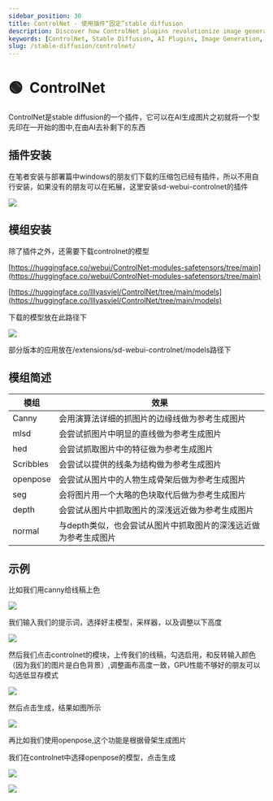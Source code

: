 ```yaml
---
sidebar_position: 30
title: ControlNet - 使用插件“固定”stable diffusion
description: Discover how ControlNet plugins revolutionize image generation with Stable Diffusion by integrating shapes and structures right at the start, facilitating AI to complete the masterpiece.
keywords: [ControlNet, Stable Diffusion, AI Plugins, Image Generation, AI Art, Plugin Installation, ControlNet Models]
slug: /stable-diffusion/controlnet/
---
```


# 🟢  ControlNet

ControlNet是stable diffusion的一个插件，它可以在AI生成图片之初就将一个型先印在一开始的图中,在由AI去补剩下的东西

## 插件安装

在笔者安装与部署篇中windows的朋友们下载的压缩包已经有插件，所以不用自行安装，如果没有的朋友可以在拓展，这里安装sd-webui-controlnet的插件

![](https://cdn.jsdelivr.net/gh/donttal/imgbed/img/f0ddb6a213124c0bc285c2ab3b76e1a8.png)

## 模组安装

除了插件之外，还需要下载controlnet的模型

[https://huggingface.co/webui/ControlNet-modules-safetensors/tree/main](https://huggingface.co/webui/ControlNet-modules-safetensors/tree/main)

[https://huggingface.co/lllyasviel/ControlNet/tree/main/models](https://huggingface.co/lllyasviel/ControlNet/tree/main/models)

下载的模型放在此路径下

![](https://cdn.jsdelivr.net/gh/donttal/imgbed/img/798e87afebc5d349688985d68fa786e9.png)

部分版本的应用放在/extensions/sd-webui-controlnet/models路径下

## **模组简述**

| 模组 | 效果 |
| --- | --- |
| Canny | 会用演算法详细的抓图片的边缘线做为参考生成图片 |
| mlsd | 会尝试抓图片中明显的直线做为参考生成图片 |
| hed | 会尝试抓取图片中的特征做为参考生成图片 |
| Scribbles | 会尝试以提供的线条为结构做为参考生成图片 |
| openpose | 会尝试从图片中的人物生成骨架后做为参考生成图片 |
| seg | 会将图片用一个大略的色块取代后做为参考生成图片 |
| depth | 会尝试从图片中抓取图片的深浅远近做为参考生成图片 |
| normal | 与depth类似，也会尝试从图片中抓取图片的深浅远近做为参考生成图片 |

## 示例

比如我们用canny给线稿上色

![](https://cdn.jsdelivr.net/gh/donttal/imgbed/img/ca5d64801924eca81e7ee0dece4a110e.png)

我们输入我们的提示词，选择好主模型，采样器，以及调整以下高度

![](https://cdn.jsdelivr.net/gh/donttal/imgbed/img/2787a61e156f2f27e314353854f49f04.png)

然后我们点击controlnet的模块，上传我们的线稿，勾选启用，和反转输入颜色（因为我们的图片是白色背景）,调整画布高度一致，GPU性能不够好的朋友可以勾选低显存模式

![](https://cdn.jsdelivr.net/gh/donttal/imgbed/img/b6574d6cfc92c710b7989da46dd58a47.png)

然后点击生成，结果如图所示

![](https://cdn.jsdelivr.net/gh/donttal/imgbed/img/07de40cfeaa9cc82c02db877b937cdcc.png)

再比如我们使用openpose,这个功能是根据骨架生成图片

我们在controlnet中选择openpose的模型，点击生成

![](https://cdn.jsdelivr.net/gh/donttal/imgbed/img/0e967644808c602a6835becf3de5b320.png)

![](https://cdn.jsdelivr.net/gh/donttal/imgbed/img/b6e5e256155645b2534c01f35ec81a44.png)